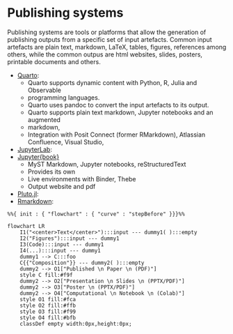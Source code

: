 # Publishing systems

Publishing systems are tools or platforms that allow the generation of
publishing outputs from a specific set of input artefacts. Common input
artefacts are plain text, markdown, LaTeX, tables, figures, references among
others, while the common outpus are html websites, slides, posters, printable
documents and others. 


- [Quarto](https://quarto.org): 
  - Quarto supports dynamic content with Python, R, Julia and Observable
  - programming languages.
  - Quarto uses pandoc to convert the input artefacts to its output.
  - Quarto supports plain text markdown, Jupyter notebooks and an augmented
  - markdown, 
  - Integration with Posit Connect (former RMarkdown), Atlassian Confluence, Visual
    Studio, 
- [JupyterLab](https://jupyterlab.readthedocs.io/en/latest/):
- [Jupyter{book}](https://jupyterbook.org/en/stable/intro.html)
  - MyST Markdown, Jupyter notebooks, reStructuredText
  - Provides its own 
  - Live environments with Binder, Thebe
  - Output website and pdf
- [Pluto.jl](https://plutojl.org/):
- [Rmarkdown](https://rmarkdown.rstudio.com/):



```{mermaid}
%%{ init : { "flowchart" : { "curve" : "stepBefore" }}}%%

flowchart LR
    I1("<center>Text</center>"):::input --- dummy1( ):::empty
    I2("Figures"):::input --- dummy1
    I3(Code):::input --- dummy1
    I4(...):::input --- dummy1
    dummy1 --> C:::foo
    C{{"Composition"}} --- dummy2( ):::empty
    dummy2 --> O1["Published \n Paper \n (PDF)"]
    style C fill:#f9f
    dummy2 --> O2["Presentation \n Slides \n (PPTX/PDF)"]
    dummy2 --> O3["Poster \n (PPTX/PDF)"]
    dummy2 --> O4["Computational \n Notebook \n (Colab)"]
    style O1 fill:#fca
    style O2 fill:#ffb
    style O3 fill:#f99
    style O4 fill:#bfb
    classDef empty width:0px,height:0px;
```

